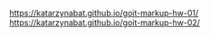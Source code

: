 https://katarzynabat.github.io/goit-markup-hw-01/
https://katarzynabat.github.io/goit-markup-hw-02/
